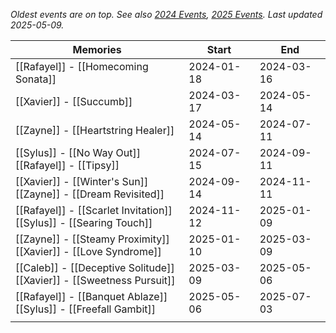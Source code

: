 *Oldest events are on top. See also [2024 Events](https://lads.wiki/wiki/Events#tabber-tabpanel-2024-0), [2025 Events](). Last updated 2025-05-09.*

| Memories                                                                 | Start      | End        |
| ------------------------------------------------------------------------ | ---------- | ---------- |
| [[Rafayel]] - [[Homecoming Sonata]]                                      | 2024-01-18 | 2024-03-16 |
| [[Xavier]] - [[Succumb]]                                                 | 2024-03-17 | 2024-05-14 |
| [[Zayne]] - [[Heartstring Healer]]                                       | 2024-05-14 | 2024-07-11 |
| [[Sylus]] - [[No Way Out]]<br>[[Rafayel]] - [[Tipsy]]                    | 2024-07-15 | 2024-09-11 |
| [[Xavier]] - [[Winter's Sun]]<br>[[Zayne]] - [[Dream Revisited]]         | 2024-09-14 | 2024-11-11 |
| [[Rafayel]] - [[Scarlet Invitation]]<br>[[Sylus]] - [[Searing Touch]]    | 2024-11-12 | 2025-01-09 |
| [[Zayne]] - [[Steamy Proximity]]<br>[[Xavier]] - [[Love Syndrome]]       | 2025-01-10 | 2025-03-09 |
| [[Caleb]] - [[Deceptive Solitude]]<br>[[Xavier]] - [[Sweetness Pursuit]] | 2025-03-09 | 2025-05-06 |
| [[Rafayel]] - [[Banquet Ablaze]]<br>[[Sylus]] - [[Freefall Gambit]]      | 2025-05-06 | 2025-07-03 |
|                                                                          |            |            |
